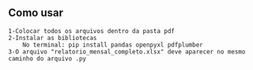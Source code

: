 ## Como usar
 
 	1-Colocar todos os arquivos dentro da pasta pdf
	2-Instalar as bibliotecas
 		No terminal: pip install pandas openpyxl pdfplumber
	3-O arquivo "relatorio_mensal_completo.xlsx" deve aparecer no mesmo caminho do arquivo .py
